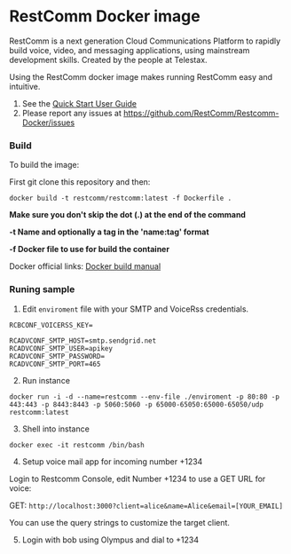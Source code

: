 # RestComm Docker image

RestComm is a next generation Cloud Communications Platform to rapidly build voice, video, and messaging applications, using mainstream development skills. Created by the people at Telestax.


Using the RestComm docker image makes running RestComm easy and intuitive.

1. See the [Quick Start User Guide](http://documentation.telestax.com/connect/configuration/docker/Restcomm%20-%20Docker%20Quick%20Start%20Guide.html)
2. Please report any issues at https://github.com/RestComm/Restcomm-Docker/issues

### Build

To build the image:

First git clone this repository and then:

```docker build -t restcomm/restcomm:latest -f Dockerfile .```

__Make sure you don't skip the dot (.) at the end of the command__

__-t Name and optionally a tag in the 'name:tag' format__

__-f Docker file to use for build the container__

Docker official links:
[Docker build manual](https://docs.docker.com/engine/reference/commandline/build/)


### Runing sample

1. Edit ```enviroment``` file with your SMTP and VoiceRss credentials.

```
RCBCONF_VOICERSS_KEY=

RCADVCONF_SMTP_HOST=smtp.sendgrid.net
RCADVCONF_SMTP_USER=apikey
RCADVCONF_SMTP_PASSWORD=
RCADVCONF_SMTP_PORT=465
```

2. Run instance

```docker run -i -d --name=restcomm --env-file ./enviroment -p 80:80 -p 443:443 -p 8443:8443 -p 5060:5060 -p 65000-65050:65000-65050/udp restcomm:latest```

3. Shell into instance

```docker exec -it restcomm /bin/bash```

4. Setup voice mail app for incoming number +1234

Login to Restcomm Console, edit Number +1234 to use a GET URL for voice:

GET: ```http://localhost:3000?client=alice&name=Alice&email=[YOUR_EMAIL]```

You can use the query strings to customize the target client.

5. Login with bob using Olympus and dial to +1234


